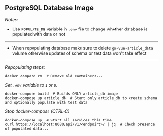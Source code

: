 
## PostgreSQL Database Image

_Notes:_

* Use `POPULATE_DB` variable in `.env` file to change whether database is populated with data or not

---------------------------------

* When repopulating database make sure to delete `go-vue-article_data` volume otherwise updates of schema or test data won't 
take effect.

---------------------------------

_Repopulating steps:_

```
docker-compose rm  # Remove old containers...
```
_Set `.env` variable to `1` or `0`._
```
docker-compose build  # Builds ONLY article_db image
docker-compose up article_db  # Start only article_db to create schema and optionally populate with test data
```
_Stop docker-compose (CTRL-C)_
```
docker-compose up  # Start all services this time
curl https://localhost:8080/api/v1/<endpoint>/ | jq  # Check presence of populated data...
```
